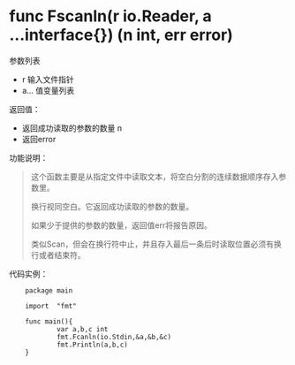 # func Fscanln(r io.Reader, a ...interface{}) (n int, err error)

参数列表

- r 输入文件指针
- a... 值变量列表

返回值：

- 返回成功读取的参数的数量 n
- 返回error

功能说明：

>这个函数主要是从指定文件中读取文本，将空白分割的连续数据顺序存入参数里。
>
>换行视同空白。它返回成功读取的参数的数量。
>
>如果少于提供的参数的数量，返回值err将报告原因。
>
>类似Scan，但会在换行符中止，并且存入最后一条后时读取位置必须有换行或者结束符。

代码实例：

        package main

        import  "fmt"

        func main(){
                var a,b,c int
                fmt.Fcanln(io.Stdin,&a,&b,&c)
                fmt.Println(a,b,c)
        }


